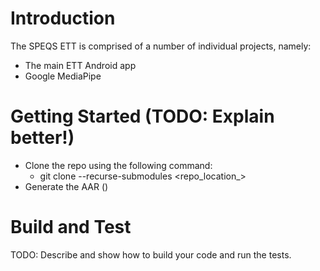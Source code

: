 # Introduction 
The SPEQS ETT is comprised of a number of individual projects, namely:
* The main ETT Android app
* Google MediaPipe

# Getting Started (TODO: Explain better!)
* Clone the repo using the following command:
  * git clone --recurse-submodules <repo_location_>
* Generate the AAR ()

# Build and Test
TODO: Describe and show how to build your code and run the tests. 